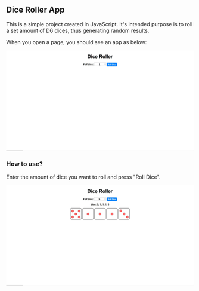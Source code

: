 ## Dice Roller App

This is a simple project created in JavaScript. It's intended purpose is to roll a set amount of D6 dices, thus generating random results. 

When you open a page, you should see an app as below:

![An example of app page](DR1.jpg?raw=true "page example")

### How to use?

Enter the amount of dice you want to roll and press "Roll Dice". 

![An example of five rolled dice](DR2.jpg?raw=true "page example")



